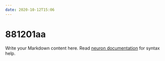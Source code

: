 ```yaml
---
date: 2020-10-12T15:06
---
```


# 881201aa

Write your Markdown content here. Read [neuron documentation](https://neuron.zettel.page/2011404.html) for syntax help.

